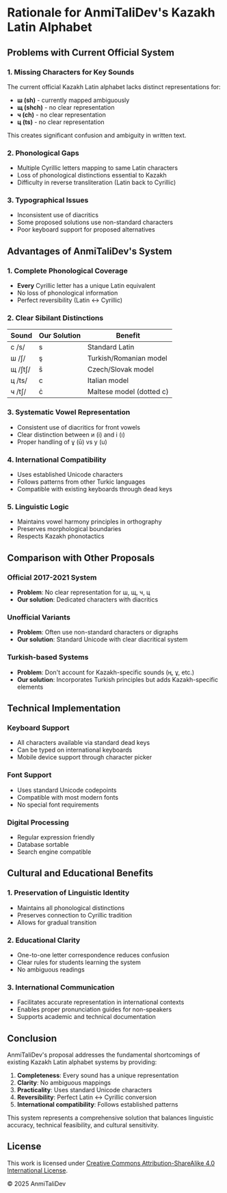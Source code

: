 # Rationale for AnmiTaliDev's Kazakh Latin Alphabet

## Problems with Current Official System

### 1. Missing Characters for Key Sounds
The current official Kazakh Latin alphabet lacks distinct representations for:
- **ш (sh)** - currently mapped ambiguously
- **щ (shch)** - no clear representation
- **ч (ch)** - no clear representation  
- **ц (ts)** - no clear representation

This creates significant confusion and ambiguity in written text.

### 2. Phonological Gaps
- Multiple Cyrillic letters mapping to same Latin characters
- Loss of phonological distinctions essential to Kazakh
- Difficulty in reverse transliteration (Latin back to Cyrillic)

### 3. Typographical Issues
- Inconsistent use of diacritics
- Some proposed solutions use non-standard characters
- Poor keyboard support for proposed alternatives

## Advantages of AnmiTaliDev's System

### 1. Complete Phonological Coverage
- **Every** Cyrillic letter has a unique Latin equivalent
- No loss of phonological information
- Perfect reversibility (Latin ↔ Cyrillic)

### 2. Clear Sibilant Distinctions
| Sound | Our Solution | Benefit |
|-------|--------------|---------|
| с /s/ | s | Standard Latin |
| ш /ʃ/ | ş | Turkish/Romanian model |
| щ /ʃtʃ/ | š | Czech/Slovak model |
| ц /ts/ | c | Italian model |
| ч /tʃ/ | ċ | Maltese model (dotted c) |

### 3. Systematic Vowel Representation
- Consistent use of diacritics for front vowels
- Clear distinction between и (i) and і (ı)
- Proper handling of ұ (ū) vs у (u)

### 4. International Compatibility
- Uses established Unicode characters
- Follows patterns from other Turkic languages
- Compatible with existing keyboards through dead keys

### 5. Linguistic Logic
- Maintains vowel harmony principles in orthography
- Preserves morphological boundaries
- Respects Kazakh phonotactics

## Comparison with Other Proposals

### Official 2017-2021 System
- **Problem**: No clear representation for ш, щ, ч, ц
- **Our solution**: Dedicated characters with diacritics

### Unofficial Variants
- **Problem**: Often use non-standard characters or digraphs
- **Our solution**: Standard Unicode with clear diacritical system

### Turkish-based Systems
- **Problem**: Don't account for Kazakh-specific sounds (ң, ұ, etc.)
- **Our solution**: Incorporates Turkish principles but adds Kazakh-specific elements

## Technical Implementation

### Keyboard Support
- All characters available via standard dead keys
- Can be typed on international keyboards
- Mobile device support through character picker

### Font Support
- Uses standard Unicode codepoints
- Compatible with most modern fonts
- No special font requirements

### Digital Processing
- Regular expression friendly
- Database sortable
- Search engine compatible

## Cultural and Educational Benefits

### 1. Preservation of Linguistic Identity
- Maintains all phonological distinctions
- Preserves connection to Cyrillic tradition
- Allows for gradual transition

### 2. Educational Clarity
- One-to-one letter correspondence reduces confusion
- Clear rules for students learning the system
- No ambiguous readings

### 3. International Communication
- Facilitates accurate representation in international contexts
- Enables proper pronunciation guides for non-speakers
- Supports academic and technical documentation

## Conclusion

AnmiTaliDev's proposal addresses the fundamental shortcomings of existing Kazakh Latin alphabet systems by providing:

1. **Completeness**: Every sound has a unique representation
2. **Clarity**: No ambiguous mappings
3. **Practicality**: Uses standard Unicode characters
4. **Reversibility**: Perfect Latin ↔ Cyrillic conversion
5. **International compatibility**: Follows established patterns

This system represents a comprehensive solution that balances linguistic accuracy, technical feasibility, and cultural sensitivity.

## License

This work is licensed under [Creative Commons Attribution-ShareAlike 4.0 International License](https://creativecommons.org/licenses/by-sa/4.0/).

© 2025 AnmiTaliDev